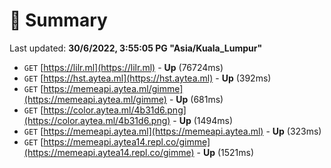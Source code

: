 # 📖 Summary
Last updated: **30/6/2022, 3:55:05 PG "Asia/Kuala_Lumpur"**

- `GET` [https://lilr.ml](https://lilr.ml) - **Up** (76724ms)
- `GET` [https://hst.aytea.ml](https://hst.aytea.ml) - **Up** (392ms)
- `GET` [https://memeapi.aytea.ml/gimme](https://memeapi.aytea.ml/gimme) - **Up** (681ms)
- `GET` [https://color.aytea.ml/4b31d6.png](https://color.aytea.ml/4b31d6.png) - **Up** (1494ms)
- `GET` [https://memeapi.aytea.ml](https://memeapi.aytea.ml) - **Up** (323ms)
- `GET` [https://memeapi.aytea14.repl.co/gimme](https://memeapi.aytea14.repl.co/gimme) - **Up** (1521ms)
